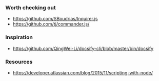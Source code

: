 ### Worth checking out

- https://github.com/SBoudrias/Inquirer.js
- https://github.com/tj/commander.js/

### Inspiration

- https://github.com/QingWei-Li/docsify-cli/blob/master/bin/docsify

### Resources

- https://developer.atlassian.com/blog/2015/11/scripting-with-node/